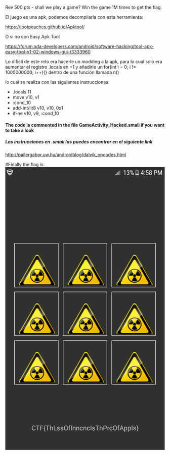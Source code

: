 Rev 500 pts - shall we play a game?
Win the game 1M times to get the flag.

El juego es una apk, podemos decompilarla con esta herramienta:

https://ibotpeaches.github.io/Apktool/

O si no con Easy Apk Tool

https://forum.xda-developers.com/android/software-hacking/tool-apk-easy-tool-v1-02-windows-gui-t3333960

Lo difícil de este reto era hacerle un modding a la apk, para lo cual solo era aumentar el registro .locals en +1 y añadirle un for(int i = 0; i != 1000000000; i++){} dentro de una función llamada n()

lo cual se realiza con las siguientes instrucciones:
- .locals 11
- move v10, v1
- :cond_10
- add-int/lit8 v10, v10, 0x1
- if-ne v10, v9, :cond_10

#### The code is commented in the file GameActivity_Hacked.smali if you want to take a look

##### Las instrucciones en .smali las puedes encontrar en el siguiente link
http://pallergabor.uw.hu/androidblog/dalvik_opcodes.html

#Finally the flag is:
![](flag.png)
